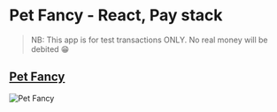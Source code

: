 # Pet Fancy - React, Pay stack 

> NB: This app is for test transactions ONLY. No real money will be debited 😁

## <a href='https://petfancy.netlify.app/' target='_blank'>Pet Fancy</a>

![Pet Fancy](https://github.com/DhanteyUD/Paystack-Integration__React/assets/85023604/02624a2f-0ffc-44e9-8e75-ffe93e271336)

